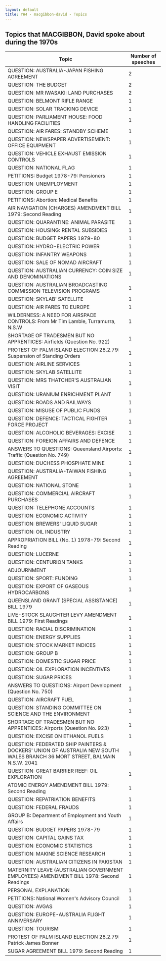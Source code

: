 ```yaml
---
layout: default
title: YH4 - macgibbon-david - Topics
---
```

## Topics that MACGIBBON, David spoke about during the 1970s

| Topic | Number of speeches |
|--------------|----------------|
|QUESTION: AUSTRALIA-JAPAN FISHING AGREEMENT|2|
|QUESTION: THE BUDGET|2|
|QUESTION: MR IWASAKI: LAND PURCHASES|2|
|QUESTION: BELMONT RIFLE RANGE|1|
|QUESTION: SOLAR TRACKING DEVICE|1|
|QUESTION: PARLIAMENT HOUSE: FOOD HANDLING FACILITIES|1|
|QUESTION: AIR FARES: STANDBY SCHEME|1|
|QUESTION: NEWSPAPER ADVERTISEMENT: OFFICE EQUIPMENT|1|
|QUESTION: VEHICLE EXHAUST EMISSION CONTROLS|1|
|QUESTION: NATIONAL FLAG|1|
|PETITIONS: Budget 1978-79: Pensioners|1|
|QUESTION: UNEMPLOYMENT|1|
|QUESTION: GROUP E|1|
|PETITIONS: Abortion: Medical Benefits|1|
|AIR NAVIGATION (CHARGES) AMENDMENT BILL 1979: Second Reading|1|
|QUESTION: QUARANTINE: ANIMAL PARASITE|1|
|QUESTION: HOUSING: RENTAL SUBSIDIES|1|
|QUESTION: BUDGET PAPERS 1979-80|1|
|QUESTION: HYDRO-ELECTRIC POWER|1|
|QUESTION: INFANTRY WEAPONS|1|
|QUESTION: SALE OF NOMAD AIRCRAFT|1|
|QUESTION: AUSTRALIAN CURRENCY: COIN SIZE AND DENOMINATIONS|1|
|QUESTION: AUSTRALIAN BROADCASTING COMMISSION TELEVISION PROGRAMS|1|
|QUESTION: SKYLAB' SATELLITE|1|
|QUESTION: AIR FARES TO EUROPE|1|
|WILDERNESS: A NEED FOR AIRSPACE CONTROLS: From Mr Tim Lamble, Turramurra, N.S.W|1|
|SHORTAGE OF TRADESMEN BUT NO APPRENTICES: Airfields (Question No. 922)|1|
|PROTEST OF PALM ISLAND ELECTION 28.2.79: Suspension of Standing Orders|1|
|QUESTION: AIRLINE SERVICES|1|
|QUESTION: SKYLAB SATELLITE|1|
|QUESTION: MRS THATCHER'S AUSTRALIAN VISIT|1|
|QUESTION: URANIUM ENRICHMENT PLANT|1|
|QUESTION: ROADS AND RAILWAYS|1|
|QUESTION: MISUSE OF PUBLIC FUNDS|1|
|QUESTION: DEFENCE: TACTICAL FIGHTER FORCE PROJECT|1|
|QUESTION: ALCOHOLIC BEVERAGES: EXCISE|1|
|QUESTION: FOREIGN AFFAIRS AND DEFENCE|1|
|ANSWERS TO QUESTIONS: Queensland Airports: Traffic (Question No. 749)|1|
|QUESTION: DUCHESS PHOSPHATE MINE|1|
|QUESTION: AUSTRALIA-TAIWAN FISHING AGREEMENT|1|
|QUESTION: NATIONAL STONE|1|
|QUESTION: COMMERCIAL AIRCRAFT PURCHASES|1|
|QUESTION: TELEPHONE ACCOUNTS|1|
|QUESTION: ECONOMIC ACTIVITY|1|
|QUESTION: BREWERS' LIQUID SUGAR|1|
|QUESTION: OIL INDUSTRY|1|
|APPROPRIATION BILL (No. 1) 1978-79: Second Reading|1|
|QUESTION: LUCERNE|1|
|QUESTION: CENTURION TANKS|1|
|ADJOURNMENT|1|
|QUESTION: SPORT: FUNDING|1|
|QUESTION: EXPORT OF GASEOUS HYDROCARBONS|1|
|QUEENSLAND GRANT (SPECIAL ASSISTANCE) BILL 1979|1|
|LIVE-STOCK SLAUGHTER LEVY AMENDMENT BILL 1979: First Readings|1|
|QUESTION: RACIAL DISCRIMINATION|1|
|QUESTION: ENERGY SUPPLIES|1|
|QUESTION: STOCK MARKET INDICES|1|
|QUESTION: GROUP B|1|
|QUESTION: DOMESTIC SUGAR PRICE|1|
|QUESTION: OIL EXPLORATION INCENTIVES|1|
|QUESTION: SUGAR PRICES|1|
|ANSWERS TO QUESTIONS: Airport Development (Question No. 750)|1|
|QUESTION: AIRCRAFT FUEL|1|
|QUESTION: STANDING COMMITTEE ON SCIENCE AND THE ENVIRONMENT|1|
|SHORTAGE OF TRADESMEN BUT NO APPRENTICES: Airports (Question No. 923)|1|
|QUESTION: EXCISE ON ETHANOL FUELS|1|
|QUESTION: FEDERATED SHIP PAINTERS & DOCKERS' UNION OF AUSTRALIA NEW SOUTH WALES BRANCH 36 MORT STREET, BALMAIN N.S.W. 2041|1|
|QUESTION: GREAT BARRIER REEF: OIL EXPLORATION|1|
|ATOMIC ENERGY AMENDMENT BILL 1979: Second Reading|1|
|QUESTION: REPATRIATION BENEFITS|1|
|QUESTION: FEDERAL FRAUDS|1|
|GROUP B: Department of Employment and Youth Affairs|1|
|QUESTION: BUDGET PAPERS 1978-79|1|
|QUESTION: CAPITAL GAINS TAX|1|
|QUESTION: ECONOMIC STATISTICS|1|
|QUESTION: MAKINE SCIENCE RESEARCH|1|
|QUESTION: AUSTRALIAN CITIZENS IN PAKISTAN|1|
|MATERNITY LEAVE (AUSTRALIAN GOVERNMENT EMPLOYEES) AMENDMENT BILL 1978: Second Readings|1|
|PERSONAL EXPLANATION|1|
|PETITIONS: National Women's Advisory Council|1|
|QUESTION: AVGAS|1|
|QUESTION: EUROPE-AUSTRALIA FLIGHT ANNIVERSARY|1|
|QUESTION: TOURISM|1|
|PROTEST OF PALM ISLAND ELECTION 28.2.79: Patrick James Bonner|1|
|SUGAR AGREEMENT BILL 1979: Second Reading|1|
